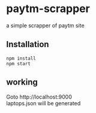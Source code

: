 # paytm-scrapper
a simple scrapper of paytm site

## Installation
`` npm install `` <br>
`` npm start ``

## working
Goto http://localhost:9000 <br>
laptops.json will be generated

